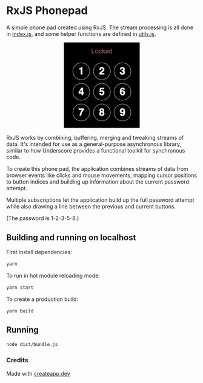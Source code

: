 # RxJS Phonepad

A simple phone pad created using RxJS. The stream processing is all done in
[index.js](./src/index.js), and some helper functions are defined in [utils.js](./src/utils.js).

<p align="center">
  <img src="example.gif" width="200"></img>
</p>

RxJS works by combining, buffering, merging and tweaking streams of data. It's
intended for use as a general-purpose asynchronous library, similar to how
Underscore provides a functional toolkit for synchronous code. 

To create this phone pad, the application combines streams of data from browser
events like clicks and mouse movements, mapping cursor positions to button
indices and building up information about the current password attempt.

Multiple subscriptions let the application build up the full password
attempt while also drawing a line between the previous and current buttons.

(The password is 1-2-3-5-8.)

## Building and running on localhost

First install dependencies:

```sh
yarn
```

To run in hot module reloading mode:

```sh
yarn start
```

To create a production build:

```sh
yarn build
```

## Running

```sh
node dist/bundle.js
```

### Credits

Made with [createapp.dev](https://createapp.dev/)

